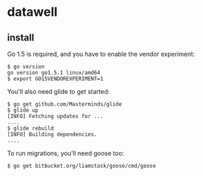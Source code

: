 # datawell

## install

Go 1.5 is required, and you have to enable the vendor experiment:

    $ go version
    go version go1.5.1 linux/amd64
    $ export GO15VENDOREXPERIMENT=1

You'll also need glide to get started:

    $ go get github.com/Masterminds/glide
    $ glide up
    [INFO] Fetching updates for ...
    ....
    $ glide rebuild
    [INFO] Building dependencies.
    ....
    
To run migrations, you'll need goose too:

    $ go get bitbucket.org/liamstask/goose/cmd/goose
    
